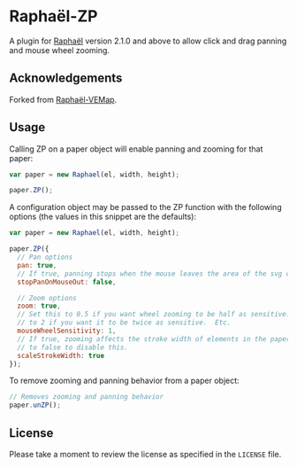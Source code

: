 # Raphaël-ZP

A plugin for [Raphaël](http://raphaeljs.com/) version 2.1.0 and above to allow
click and drag panning and mouse wheel zooming.

## Acknowledgements

Forked from [Raphaël-VEMap](https://github.com/christocracy/raphael-vemap).

## Usage

Calling ZP on a paper object will enable panning and zooming for that paper:

```javascript
var paper = new Raphael(el, width, height);

paper.ZP();
```

A configuration object may be passed to the ZP function with the following
options (the values in this snippet are the defaults):

```javascript
var paper = new Raphael(el, width, height);

paper.ZP({
  // Pan options
  pan: true,
  // If true, panning stops when the mouse leaves the area of the svg canvas
  stopPanOnMouseOut: false,

  // Zoom options
  zoom: true,
  // Set this to 0.5 if you want wheel zooming to be half as sensitive.  Set it
  // to 2 if you want it to be twice as sensitive.  Etc.
  mouseWheelSensitivity: 1,
  // If true, zooming affects the stroke width of elements in the paper.  Set
  // to false to disable this.
  scaleStrokeWidth: true
});
```

To remove zooming and panning behavior from a paper object:

```javascript
// Removes zooming and panning behavior
paper.unZP();
```

## License

Please take a moment to review the license as specified in the `LICENSE` file.

